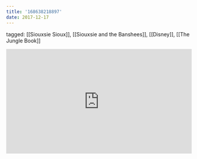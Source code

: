 ```yaml
---
title: '168638218897'
date: 2017-12-17
---
```

tagged: [[Siouxsie Sioux]], [[Siouxsie and the Banshees]], [[Disney]], [[The Jungle Book]]
<iframe allow="accelerometer; autoplay; clipboard-write; encrypted-media; gyroscope; picture-in-picture" allowfullscreen="" frameborder="0" height="281" id="youtube_iframe" src="https://www.youtube.com/embed/mbytZCT4Cy4?feature=oembed&amp;enablejsapi=1&amp;origin=https://safe.txmblr.com&amp;wmode=opaque" width="500"></iframe>